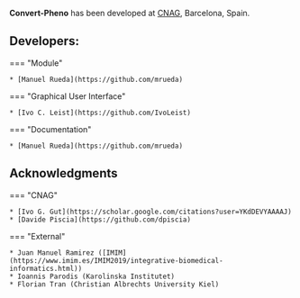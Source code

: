 **Convert-Pheno** has been developed at [CNAG](https://cnag.crg.eu), Barcelona, Spain.

## Developers:

=== "Module"

    * [Manuel Rueda](https://github.com/mrueda)

=== "Graphical User Interface"

    * [Ivo C. Leist](https://github.com/IvoLeist)
  
=== "Documentation"

    * [Manuel Rueda](https://github.com/mrueda)

## Acknowledgments

=== "CNAG"

    * [Ivo G. Gut](https://scholar.google.com/citations?user=YKdDEVYAAAAJ)
    * [Davide Piscia](https://github.com/dpiscia)

=== "External"

    * Juan Manuel Ramirez ([IMIM](https://www.imim.es/IMIM2019/integrative-biomedical-informatics.html))
    * Ioannis Parodis (Karolinska Institutet)
    * Florian Tran (Christian Albrechts University Kiel)

